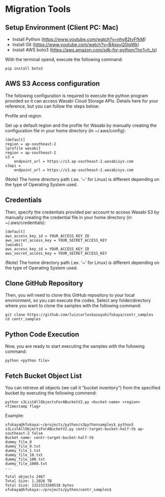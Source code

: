 # Migration Tools 

## Setup Environment (Client PC: Mac) 

- Install Python  (https://www.youtube.com/watch?v=nhv82tvFfkM) 
- Install Git (https://www.youtube.com/watch?v=B4qsvQ5IqWk) 
- Install AWS boto3 (https://aws.amazon.com/sdk-for-python/?nc1=h_ls) 

With the terminal opend, execute the following command: 
```
pip install boto3 
```

## AWS S3 Access configuration 

The following configuration is required to execute the python program provided so it can access Wasabi Cloud Storage APIs. Details here for your reference, but you can follow the steps below: 

Profile and region 

Set up a default region and the profile for Wasabi by manually creating the configuration file in your home directory (in ~/.aws/config): 
```
[default] 
region = ap-southeast-2 
[profile wasabi] 
region = ap-southeast-2 
s3 = 
    endpoint_url = https://s3.ap-southeast-2.wasabisys.com 
s3api = 
    endpoint_url = https://s3.ap-southeast-2.wasabisys.com 
```

(Note) The home directory path (.ex. '~' for Linux) is different depending on the type of Operating System used. 

## Credentials 

Then, specify the credentials provided per account to access Wasabi S3 by manually creating the credential file in your home directory (in ~/.aws/credentials): 
```
[default] 
aws_access_key_id = YOUR_ACCESS_KEY_ID 
aws_secret_access_key = YOUR_SECRET_ACCESS_KEY 
[wasabi] 
aws_access_key_id = YOUR_ACCESS_KEY_ID 
aws_secret_access_key = YOUR_SECRET_ACCESS_KEY 
```

(Note) The home directory path (.ex. '~' for Linux) is different depending on the type of Operating System used. 

## Clone GitHub Repository 

Then, you will need to clone this GitHub repository to your local environment, so you can execute the codes. Select any folder/directory where you want to clone the samples with the following command: 
```
git clone https://github.com/luizcarloskazuyukifukaya/centr_samples 
cd centr_samples 
```

## Python Code Execution 

Now, you are ready to start executing the samples with the following command: 

```
python <python file> 
```


## Fetch Bucket Object List  

You can retrieve all objects (we call it “bucket inventory”) from the specified bucket by executing the following commend: 
```
python s3ListAllObjectsForABucketV2.py <bucket-name> <region> <Timestamp flag> 
```


Example: 
```
xfukaya@kfukaya:~/projects/python/s3pythonsamples$ python3 s3ListAllObjectsForABucketV2.py centr-target-bucket-half-tb ap-southeast-2 false 
Bucket name: centr-target-bucket-half-tb 
dummy_file_0 
dummy_file_0.txt 
dummy_file_1.txt 
dummy_file_10.txt 
dummy_file_100.txt 
dummy_file_1000.txt 
... 

Total objects 2467 
Total Size: 1.2026 TB 
Total Size: 1322313289518 bytes 
xfukaya@kfukaya:~/projects/python/centr_samples$ 
```
